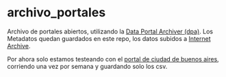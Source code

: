 # archivo_portales
Archivo de portales abiertos, utilizando la [Data Portal Archiver (dpa)](https://github.com/lbellomo/dpa).
Los Metadatos quedan guardados en este repo, los datos subidos a [Internet Archive](https://archive.org/).



Por ahora solo estamos testeando con el [portal de ciudad de buenos aires](https://data.buenosaires.gob.ar/), corriendo una vez por semana y guardando solo los csv.
